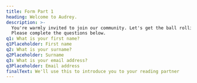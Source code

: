 ```yaml
---
title: Form Part 1
heading: Welcome to Audrey.
description: >-
  You're warmly invited to join our community. Let's get the ball rolling...
  Please complete the questions below.
q1: What is your first name?
q1Placeholder: First name
q2: What is your surname?
q2Placeholder: Surname
q3: What is your email address?
q3Placeholder: Email address
finalText: We'll use this to introduce you to your reading partner
---
```


